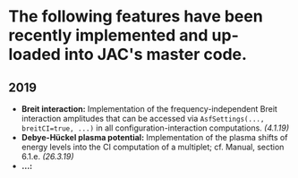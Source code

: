 

The following features have been recently implemented and up-loaded into JAC's master code.
===========================================================================================



## 2019

* **Breit interaction:**  Implementation of the frequency-independent Breit interaction amplitudes 
    that can be accessed via `AsfSettings(..., breitCI=true, ...)` in all configuration-interaction
    computations.  *(4.1.19)*
* **Debye-Hückel plasma potential:** Implementation of the plasma shifts of energy levels into the
    CI computation of a multiplet; cf. Manual, section 6.1.e.   *(26.3.19)*
* **...:**
